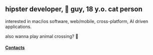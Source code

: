 ## hipster developer, 🍎 guy, 18 y.o. cat person

interested in mac/ios software, web/mobile, cross-platform, AI driven applications.

also wanna play animal crossing? 👀

#### [Contacts](https://t.me/js_flutter_dev)
